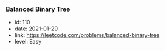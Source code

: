 ### Balanced Binary Tree

* id: 110
* date: 2021-01-29
* link: https://leetcode.com/problems/balanced-binary-tree
* level: Easy
